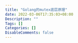 ```yaml
---
title: "Golang的mutex底层原理"
date: 2022-03-06T17:35:03+08:00
Description: ""
Tags: []
Categories: []
DisableComments: false
---
```

